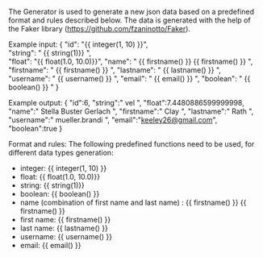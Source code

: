 
The Generator is used to generate a new json data based on a predefined format and rules described below. The data is generated with the 
help of the Faker library (https://github.com/fzaninotto/Faker).

Example input:
{
  "id": "{{ integer(1, 10) }}", <br />
  "string": " {{ string(<length>1)}} ", <br />
  "float": "{{ float(1.0, 10.0)}}",
  "name": " {{ firstname() }} {{ firstname() }} ",
  "firstname": " {{ firstname() }} ",
  "lastname": " {{ lastname() }} ",
  "username": " {{ username() }} ",
  "email": " {{ email() }} ",
  "boolean": " {{ boolean() }} "
}

Example output:
 {
   "id":6,
   "string":" vel ",
   "float":7.4480886599999998,
   "name":" Stella Buster Gerlach ",
   "firstname":" Clay ",
   "lastname":" Rath ",
   "username":" mueller.brandi ",
   "email":"keeley26@gmail.com",
   "boolean":true
}

Format and rules:
The following predefined functions need to be used, for different data types generation:

- integer: {{ integer(1, 10) }}
- float: {{ float(1.0, 10.0)}}
- string: {{ string(<length>1)}}
- boolean: {{ boolean() }}
- name (combination of first name and last name) : {{ firstname() }} {{ firstname() }} 
- first name: {{ firstname() }}
- last name: {{ lastname() }}
- username: {{ username() }}
- email: {{ email() }}
 
